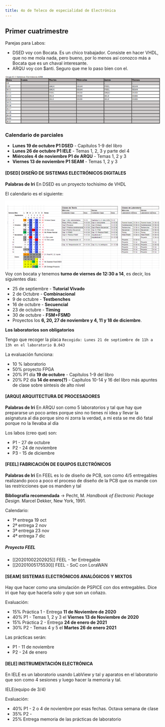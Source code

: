 ```yaml
---
title: 4o de Teleco de especialidad de Electrónica
---
```


## Primer cuatrimestre

Parejas para Labos:
* DSED voy con Bocata. Es un chico trabajador. Consiste en hacer VHDL, que no me mola nada, pero bueno, por lo menos así conozco más a Bocata que es un chaval interesante.
* ARQU voy con $anti. Seguro que me lo paso bien con el.

![](./media/20200923/1.png)

### Calendario de parciales

* **Lunes 19 de octubre P1 DSED** - Capítulos 1-9 del libro
* **Lunes 26 de octubre P1 IELE** - Temas 1, 2, 3 y parte del 4
* **Miércoles 4 de noviembre P1 de ARQU** - Temas 1, 2 y 3
* **Viernes 13 de noviembre P1 SEAM** - Temas 1, 2 y 3

#### [DSED] DISEÑO DE SISTEMAS ELECTRÓNICOS DIGITALES

**Palabras de Iri** En DSED es un proyecto tochisimo de VHDL

El calendario es el siguiente:

![](./media/20200921/1.png)
Voy con bocata y tenemos **turno de viernes de 12:30 a 14**, es decir, los siguientes días:
* 25 de septiembre - **Tutorial Vivado**
* 2 de Octubre - **Combinacional**
* 9 de octubre - **Testbenches**
* 16 de octubre - **Secuencial**
* 23 de octubre - **Timing**
* 30 de octubre - **FSM+FSMD**
* Proyectos los **6, 20, 27 de noviembre y 4, 11 y 18 de diciembre**.

**Los laboratorios son obligatorios**

Tengo que recoger la placa `Recogida: Lunes 21 de septiembre de 11h a 13h en el laboratorio B.043`

La evaluación funciona:
* 10 % laboratorio
* 50% proyecto FPGA
* 20% P1 día **19 de octubre** -  Capítulos 1-9 del libro
* 20% P2 día **14 de enero(?)** - Capítulos 10-14 y 16 del libro más apuntes de clase sobre síntesis de alto nivel

#### [ARQU] ARQUITECTURA DE PROCESADORES

**Palabras de Iri** En ARQU son como 5 laboratorios y tal que hay que prepararse un poco antes porque sino no tienes ni idea y llevar la asignatura al dia porque sino ni zorra la verdad, a mi esta se me dió fatal porque no la llevaba al día

Los labos (creo que) son:
* P1 - 27 de octubre
* P2 - 24 de noviembre
* P3 - 15 de diciembre

#### [FEEL] FABRICACIÓN DE EQUIPOS ELECTRÓNICOS

**Palabras de Iri** En FEEL es lo de diseño de PCB, son como 4/5 entregables realizando poco a poco el proceso de diseño de la PCB que os mande con las restricciones que os manden y tal

**Bibliografía recomendada** -> Pecht, M. _Handbook of Electronic Package Design._ Marcel Dekker, New York, 1991.

Calendario:
* 1ª entrega 19 oct
* 2ª entrega 2 nov
* 3ª entrega 23 nov
* 4ª entrega 7 dic

##### Proyecto FEEL

* [[20201002202925]] FEEL - 1er Entregable
* [[20201005175530]] FEEL - SoC con LoraWAN

#### [SEAM] SISTEMAS ELECTRÓNICOS ANALÓGICOS Y MIXTOS

Hay que hacer como una simulación de PSPICE con dos entregables. Dice iri que hay que hacerla solo y que son un coñazo.

Evaluación:
* 15% Práctica 1 - Entrega **11 de Noviembre de 2020**
* 40% P1 - Temas 1, 2 y 3 el **Viernes 13 de Noviembre de 2020**
* 15% Práctica 2 - Entrega **24 de enero de 2021**
* 30% P2 - Temas 4 y 5 el **Martes 26 de enero 2021**

Las prácticas serán:
* P1 - 11 de noviembre
* P2 - 24 de enero

#### [IELE] INSTRUMENTACIÓN ELECTRÓNICA

En IELE es un laboratorio usando LabView y tal y aparatos en el laboratorio que son como 4 sesiones y luego hacer la memoria y tal.

 IELE(equipo de 3/4)
 
 Evaluación:
 * 40% P1 - 2 o 4 de noviembre por esas fechas. Octava semana de clase
 * 35% P2 - 
 * 25% Entrega memoria de las prácticas de laboratorio